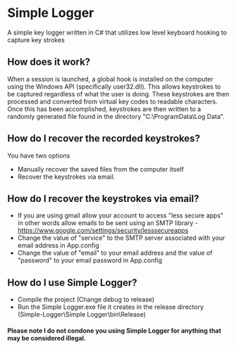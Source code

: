 # Simple Logger
A simple key logger written in C# that utilizes low level keyboard hooking to capture key strokes

## How does it work?
When a session is launched, a global hook is installed on the computer using the Windows API (specifically user32.dll). This allows keystrokes to be captured regardless of what the user is doing. These keystrokes are then processed and converted from virtual key codes to readable characters. Once this has been accomplished, keystrokes are then written to a randomly generated file found in the directory "C:\ProgramData\Log Data".

## How do I recover the recorded keystrokes?
You have two options
* Manually recover the saved files from the computer itself 
* Recover the keystrokes via email.

## How do I recover the keystrokes via email?
* If you are using gmail allow your account to access "less secure apps" in other words allow emails to be sent using an SMTP library - https://www.google.com/settings/security/lesssecureapps
* Change the value of "service" to the SMTP server associated with your email address in App.config
* Change the value of "email" to your email address and the value of "password" to your email password in App.config

## How do I use Simple Logger?
* Compile the project  (Change debug to release)
* Run the Simple Logger.exe file it creates in the release directory (Simple-Logger\Simple Logger\bin\Release)

#### Please note I do not condone you using Simple Logger for anything that may be considered illegal.
